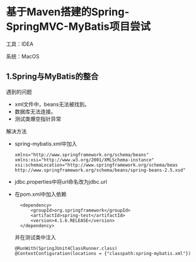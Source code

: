 # 基于Maven搭建的Spring-SpringMVC-MyBatis项目尝试
工具：IDEA

系统：MacOS
## 1.Spring与MyBatis的整合
遇到的问题
- xml文件中，beans无法被找到。
- 数据库无法连接。
- 测试类爆空指针异常

解决方法
- spring-mybatis.xml中加入 
   
      xmlns="http://www.springframework.org/schema/beans"
      xmlns:xsi="http://www.w3.org/2001/XMLSchema-instance"
      xsi:schemaLocation="http://www.springframework.org/schema/beas
      http://www.springframework.org/schema/beans/spring-beans-2.5.xsd"
      
 
- jdbc.properties中将url命名改为jdbc.url

- 在pom.xml中加入依赖

        <dependency>
            <groupId>org.springframework</groupId>
            <artifactId>spring-test</artifactId>
            <version>4.1.6.RELEASE</version>
        </dependency>
        
      
  并在测试类中注入
  
      @RunWith(SpringJUnit4ClassRunner.class) 
      @ContextConfiguration(locations = {"classpath:spring-mybatis.xml"})
